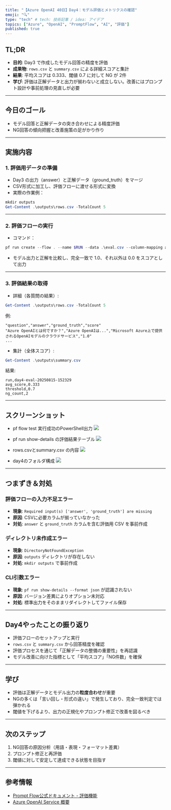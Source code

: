 ```yaml
---
title: "【Azure OpenAI 40日】Day4：モデル評価とメトリクスの確認"
emoji: "🔍"
type: "tech" # tech: 技術記事 / idea: アイデア
topics: ["Azure", "OpenAI", "PromptFlow", "AI", "評価"]
published: true
---
```


## TL;DR
- **目的**: Day3 で作成したモデル回答の精度を評価
- **成果物**: `rows.csv` と `summary.csv` による詳細スコアと集計
- **結果**: 平均スコアは 0.333、閾値 0.7 に対して NG が 2件
- **学び**: 評価は正解データと出力が揃わないと成立しない。改善にはプロンプト設計や事前処理の見直しが必要

---

## 今日のゴール
- モデル回答と正解データの突き合わせによる精度評価
- NG回答の傾向把握と改善施策の足がかり作り

---

## 実施内容

### 1. 評価用データの準備
- Day3 の出力（answer）と正解データ（ground_truth）をマージ  
- CSV形式に加工し、評価フローに渡せる形式に変換
- 実際の作業例：
```powershell
mkdir outputs
Get-Content .\outputs\rows.csv -TotalCount 5
```

---

### 2. 評価フローの実行

* コマンド：

```powershell
pf run create --flow . --name $RUN --data .\eval.csv --column-mapping answer='${data.answer}' ground_truth='${data.ground_truth}' --stream
```

* モデル出力と正解を比較し、完全一致で 1.0、それ以外は 0.0 をスコアとして出力

---

### 3. 評価結果の取得

* 詳細（各質問の結果）:

```powershell
Get-Content .\outputs\rows.csv -TotalCount 5
```

例:

```
"question","answer","ground_truth","score"
"Azure OpenAIとは何ですか？","Azure OpenAIは...","Microsoft Azure上で提供されるOpenAIモデルのクラウドサービス","1.0"
...
```

* 集計（全体スコア）:

```powershell
Get-Content .\outputs\summary.csv
```

結果:

```
run,day4-eval-20250815-152329
avg_score,0.333
threshold,0.7
ng_count,2
```

---

## スクリーンショット

- pf flow test 実行成功のPowerShell出力
![](/images/day4/day4-pf-flow-test-success.png) <!-- day4-pf-flow-test-success.png -->

- pf run show-details の評価結果テーブル
![](/images/day4/day4-pf-run-show-details-table.png) <!-- day4-pf-run-show-details-table.png -->

- rows.csvとsummary.csv の内容
![](/images/day4/day4-summary-csv.png) <!-- day4-summary-csv.png -->

- day4のフォルダ構成
![](/images/day4/day4-folder-structure.png) <!-- day4-rows-csv-preview.png -->

---

## つまずき＆対処

### 評価フローの入力不足エラー

* **現象**: `Required input(s) ['answer', 'ground_truth'] are missing`
* **原因**: CSVに必要カラムが揃っていなかった
* **対処**: `answer` と `ground_truth` カラムを含む評価用 CSV を事前作成

### ディレクトリ未作成エラー

* **現象**: `DirectoryNotFoundException`
* **原因**: `outputs` ディレクトリが存在しない
* **対処**: `mkdir outputs` で事前作成

### CLI引数エラー

* **現象**: `pf run show-details --format json` が認識されない
* **原因**: バージョン差異によりオプション未対応
* **対処**: 標準出力をそのままリダイレクトしてファイル保存

---

## Day4やったことの振り返り

* 評価フローのセットアップと実行
* `rows.csv` と `summary.csv` から回答精度を確認
* 評価プロセスを通じて「正解データの整備の重要性」を再認識
* モデル改善に向けた指標として「平均スコア」「NG件数」を確保

---

## 学び

* 評価は正解データとモデル出力の**粒度合わせ**が重要
* NGの多くは「言い回し・形式の違い」で発生しており、完全一致判定では弾かれる
* 閾値を下げるより、出力の正規化やプロンプト修正で改善を図るべき

---

## 次のステップ

1. NG回答の原因分析（用語・表現・フォーマット差異）
2. プロンプト修正と再評価
3. 閾値に対して安定して達成できる状態を目指す

---

## 参考情報

* [Prompt Flow公式ドキュメント - 評価機能](https://learn.microsoft.com/azure/machine-learning/prompt-flow)
* [Azure OpenAI Service 概要](https://learn.microsoft.com/azure/cognitive-services/openai/overview)